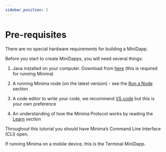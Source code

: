 ```yaml
---
sidebar_position: 2
---
```


# Pre-requisites
There are no special hardware requirements for building a MiniDapp. 

Before you start to create MiniDapps, you will need several things:

1. Java installed on your computer. Download from [here](https://www.java.com/download/ie_manual.jsp) (this is required for running Minima)

2. A running Minima node (on the latest version) - see the [Run a Node](/docs/runanode/get_started_in_3_steps) section

3. A code editor to write your code, we recommend [VS code](https://code.visualstudio.com/download) but this is your own preference

4. An understanding of how the Minima Protocol works by reading the [Learn](https://docs.minima.global/docs/learn/networkoverview) section 

Throughout this tutorial you should have Minima’s Command Line Interface (CLI) open.

If running Minima on a mobile device, this is the Terminal MiniDapp. 